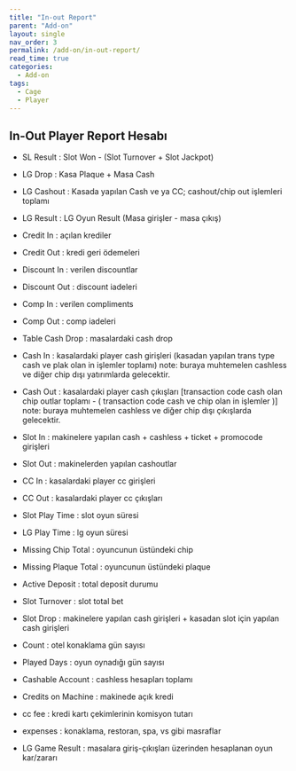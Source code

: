```yaml
---
title: "In-out Report"
parent: "Add-on"
layout: single
nav_order: 3
permalink: /add-on/in-out-report/
read_time: true
categories:
  - Add-on
tags:
  - Cage
  - Player
---
```



## In-Out Player Report Hesabı

- SL Result : Slot Won - (Slot Turnover + Slot Jackpot)  
- LG Drop : Kasa Plaque + Masa Cash
- LG Cashout : Kasada yapılan Cash ve ya CC; cashout/chip out işlemleri toplamı
- LG Result : LG Oyun Result (Masa girişler - masa çıkış)
- Credit In : açılan krediler
- Credit Out : kredi geri ödemeleri
- Discount In : verilen discountlar
- Discount Out : discount iadeleri
- Comp In : verilen compliments
- Comp Out : comp iadeleri
- Table Cash Drop : masalardaki cash drop
- Cash In : kasalardaki player cash girişleri (kasadan yapılan trans type cash ve plak olan in işlemler toplamı) note: buraya muhtemelen cashless ve diğer chip dışı yatırımlarda gelecektir.
- Cash Out : kasalardaki player cash çıkışları [transaction code cash olan chip outlar toplamı - ( transaction code cash ve chip olan in işlemler )] note: buraya muhtemelen cashless ve diğer chip dışı çıkışlarda gelecektir.
- Slot In : makinelere yapılan cash + cashless + ticket + promocode girişleri
- Slot Out : makinelerden yapılan cashoutlar
- CC In : kasalardaki player cc girişleri
- CC Out : kasalardaki player cc çıkışları
- Slot Play Time : slot oyun süresi
- LG Play Time : lg oyun süresi
- Missing Chip Total : oyuncunun üstündeki chip
- Missing Plaque Total : oyuncunun üstündeki plaque
- Active Deposit : total deposit durumu
- Slot Turnover : slot total bet


- Slot Drop : makinelere yapılan cash girişleri + kasadan slot için yapılan cash girişleri
- Count : otel konaklama gün sayısı
- Played Days : oyun oynadığı gün sayısı
- Cashable Account : cashless hesapları toplamı
- Credits on Machine : makinede açık kredi
- cc fee : kredi kartı çekimlerinin komisyon tutarı
- expenses : konaklama, restoran, spa, vs gibi masraflar


- LG Game Result : masalara giriş-çıkışları üzerinden hesaplanan oyun kar/zararı
